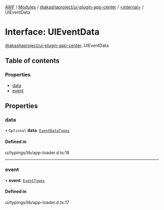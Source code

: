 [AWF](../README.md) / [Modules](../modules.md) / [@akashaproject/ui-plugin-app-center](../modules/akashaproject_ui_plugin_app_center.md) / [<internal\>](../modules/akashaproject_ui_plugin_app_center._internal_.md) / UIEventData

# Interface: UIEventData

[@akashaproject/ui-plugin-app-center](../modules/akashaproject_ui_plugin_app_center.md).[<internal>](../modules/akashaproject_ui_plugin_app_center._internal_.md).UIEventData

## Table of contents

### Properties

- [data](akashaproject_ui_plugin_app_center._internal_.UIEventData.md#data)
- [event](akashaproject_ui_plugin_app_center._internal_.UIEventData.md#event)

## Properties

### data

• `Optional` **data**: [`EventDataTypes`](../modules/akashaproject_ui_plugin_app_center._internal_.md#eventdatatypes)

#### Defined in

ui/typings/lib/app-loader.d.ts:18

___

### event

• **event**: [`EventTypes`](../enums/akashaproject_ui_plugin_app_center._internal_.EventTypes.md)

#### Defined in

ui/typings/lib/app-loader.d.ts:17
